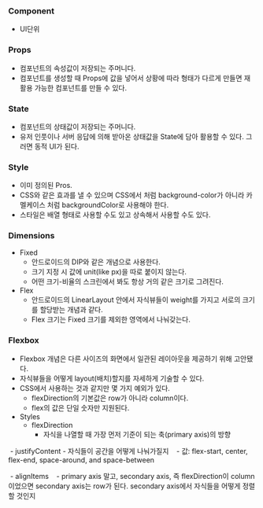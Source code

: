 ### Component
- UI단위

### Props
- 컴포넌트의 속성값이 저장되는 주머니다.
- 컴포넌트를 생성할 때 Props에 값을 넣어서 상황에 따라 형태가 다르게 만들면 재활용 가능한 컴포넌트를 만들 수 있다.

### State
- 컴포넌트의 상태값이 저장되는 주머니다.
- 유저 인풋이나 서버 응답에 의해 받아온 상태값을 State에 담아 활용할 수 있다. 그러면 동적 UI가 된다.

### Style
- 이미 정의된 Pros.
- CSS와 같은 효과를 낼 수 있으며 CSS에서 처럼 background-color가 아니라 카멜케이스 처럼 backgroundColor로 사용해야 한다.
- 스타일은 배열 형태로 사용할 수도 있고 상속해서 사용할 수도 있다.

### Dimensions
- Fixed
  - 안드로이드의 DIP와 같은 개념으로 사용한다.
  - 크기 지정 시 값에 unit(like px)을 따로 붙이지 않는다.
  - 어떤 크기-비율의 스크린에서 봐도 항상 거의 같은 크기로 그려진다.
- Flex
  - 안드로이드의 LinearLayout 안에서 자식뷰들이 weight를 가지고 서로의 크기를 할당받는 개념과 같다.
  - Flex 크기는 Fixed 크기를 제외한 영역에서 나눠갖는다.

### Flexbox
- Flexbox 개념은 다른 사이즈의 화면에서 일관된 레이아웃을 제공하기 위해 고안됐다.
- 자식뷰들을 어떻게 layout(배치)할지를 자세하게 기술할 수 있다.
- CSS에서 사용하는 것과 같지만 몇 가지 예외가 있다.
  - flexDirection의 기본값은 row가 아니라 column이다.
  - flex의 값은 단일 숫자만 지원된다.
- Styles
  - flexDirection
    - 자식을 나열할 때 가장 먼저 기준이 되는 축(primary axis)의 방향
    
  - justifyContent
    - 자식들이 공간을 어떻게 나눠가질지
    - 값: flex-start, center, flex-end, space-around, and space-between
    
  - alignItems
    - primary axis 말고, secondary axis, 즉 flexDirection이 column이었으면 secondary axis는 row가 된다. secondary axis에서 자식들을 어떻게 정렬할 것인지
    



